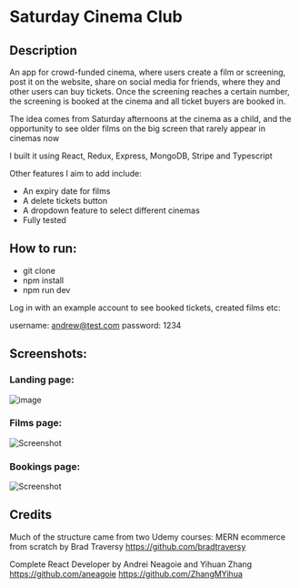 # Saturday Cinema Club #

 


 ## Description ## 

An app for crowd-funded cinema, where users create a film or screening, post it on the website, share on social media for friends, where they and other users can buy tickets. Once the screening reaches a certain number, the screening is booked at the cinema and all ticket buyers are booked in.          

The idea comes from Saturday afternoons at the cinema as a child, and the opportunity to see older films on the big screen that rarely appear in cinemas now      

I built it using React, Redux, Express, MongoDB, Stripe and Typescript 

Other features I aim to add include:

* An expiry date for films
* A delete tickets button
* A dropdown feature to select different cinemas
* Fully tested


## How to run: ##

* git clone
* npm install
* npm run dev

Log in with an example account to see booked tickets, created films etc:

username: andrew@test.com 
password: 1234 


## Screenshots: ##

### Landing page: ###

![image](https://user-images.githubusercontent.com/22149360/212729909-5bfbcd49-1fae-4d92-938f-05a2386fedf9.png)


### Films page: ###

![Screenshot](Screenshot2.jpg)

### Bookings page: ###

![Screenshot](Screenshot2.jpg)


## Credits ##

Much of the structure came from two Udemy courses:
MERN ecommerce from scratch by Brad Traversy 
https://github.com/bradtraversy

Complete React Developer by Andrei Neagoie and Yihuan Zhang
https://github.com/aneagoie
https://github.com/ZhangMYihua








